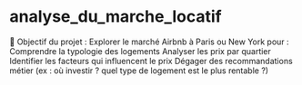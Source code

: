 # analyse_du_marche_locatif
🎯 Objectif du projet : Explorer le marché Airbnb à Paris ou New York pour :  Comprendre la typologie des logements  Analyser les prix par quartier  Identifier les facteurs qui influencent le prix  Dégager des recommandations métier (ex : où investir ? quel type de logement est le plus rentable ?)
